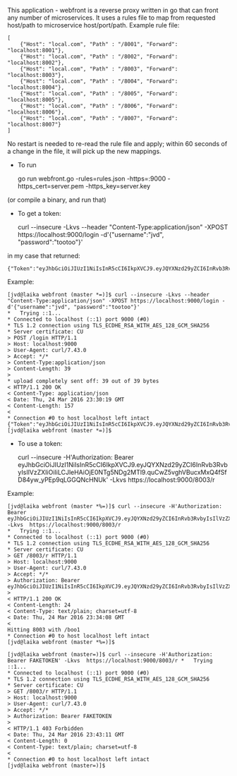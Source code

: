 This application - webfront is a reverse proxy written in go that can front any number of microservices. It uses a rules file to map from requested host/path to microservice host/port/path.  Example rule file:

   
    [
		{"Host": "local.com", "Path" : "/8001", "Forward": "localhost:8001"},
		{"Host": "local.com", "Path" : "/8002", "Forward": "localhost:8002"},
		{"Host": "local.com", "Path" : "/8003", "Forward": "localhost:8003"},
		{"Host": "local.com", "Path" : "/8004", "Forward": "localhost:8004"},
		{"Host": "local.com", "Path" : "/8005", "Forward": "localhost:8005"},
		{"Host": "local.com", "Path" : "/8006", "Forward": "localhost:8006"},
		{"Host": "local.com", "Path" : "/8007", "Forward": "localhost:8007"}
	]


No restart is needed to re-read the rule file and apply; within 60 seconds of a change in the file, it will pick up the new mappings.

* To run

   	go run webfront.go -rules=rules.json -https=:9000 -https_cert=server.pem -https_key=server.key 

(or compile a binary, and run that)

* To get a token:

	curl --insecure -Lkvs --header "Content-Type:application/json" -XPOST https://localhost:9000/login -d'{"username":"jvd", "password":"tootoo"}'
   
in my case that returned: 

	{"Token":"eyJhbGciOiJIUzI1NiIsInR5cCI6IkpXVCJ9.eyJQYXNzd29yZCI6InRvb3RvbyIsIlVzZXIiOiIiLCJleHAiOjE0NTg5NDg2MTl9.quCwZ5vghVBucxMxQ4fSfD84yw_yPEp9qLGGQNcHNUk"}``
   
 Example:
  
	[jvd@laika webfront (master *=)]$ curl --insecure -Lkvs --header "Content-Type:application/json" -XPOST https://localhost:9000/login -d'{"username":"jvd", "password":"tootoo"}'
	*   Trying ::1...
	* Connected to localhost (::1) port 9000 (#0)
	* TLS 1.2 connection using TLS_ECDHE_RSA_WITH_AES_128_GCM_SHA256
	* Server certificate: CU
	> POST /login HTTP/1.1
	> Host: localhost:9000
	> User-Agent: curl/7.43.0
	> Accept: */*
	> Content-Type:application/json
	> Content-Length: 39
	>
	* upload completely sent off: 39 out of 39 bytes
	< HTTP/1.1 200 OK
	< Content-Type: application/json
	< Date: Thu, 24 Mar 2016 23:30:19 GMT
	< Content-Length: 157
	<
	* Connection #0 to host localhost left intact
	{"Token":"eyJhbGciOiJIUzI1NiIsInR5cCI6IkpXVCJ9.eyJQYXNzd29yZCI6InRvb3RvbyIsIlVzZXIiOiIiLCJleHAiOjE0NTg5NDg2MTl9.quCwZ5vghVBucxMxQ4fSfD84yw_yPEp9qLGGQNcHNUk"}[jvd@laika webfront (master *=)]$
 
 * To use a token: 

	curl --insecure -H'Authorization: Bearer eyJhbGciOiJIUzI1NiIsInR5cCI6IkpXVCJ9.eyJQYXNzd29yZCI6InRvb3RvbyIsIlVzZXIiOiIiLCJleHAiOjE0NTg5NDg2MTl9.quCwZ5vghVBucxMxQ4fSfD84yw_yPEp9qLGGQNcHNUk' -Lkvs  https://localhost:9000/8003/r

Example:

   
    [jvd@laika webfront (master *%=)]$ curl --insecure -H'Authorization: Bearer eyJhbGciOiJIUzI1NiIsInR5cCI6IkpXVCJ9.eyJQYXNzd29yZCI6InRvb3RvbyIsIlVzZXIiOiIiLCJleHAiOjE0NTg5NDg2MTl9.quCwZ5vghVBucxMxQ4fSfD84yw_yPEp9qLGGQNcHNUk' -Lkvs  https://localhost:9000/8003/r
	*   Trying ::1...
	* Connected to localhost (::1) port 9000 (#0)
	* TLS 1.2 connection using TLS_ECDHE_RSA_WITH_AES_128_GCM_SHA256
	* Server certificate: CU
	> GET /8003/r HTTP/1.1
	> Host: localhost:9000
	> User-Agent: curl/7.43.0
	> Accept: */*
	> Authorization: Bearer eyJhbGciOiJIUzI1NiIsInR5cCI6IkpXVCJ9.eyJQYXNzd29yZCI6InRvb3RvbyIsIlVzZXIiOiIiLCJleHAiOjE0NTg5NDg2MTl9.quCwZ5vghVBucxMxQ4fSfD84yw_yPEp9qLGGQNcHNUk
	>
	< HTTP/1.1 200 OK
	< Content-Length: 24
	< Content-Type: text/plain; charset=utf-8
	< Date: Thu, 24 Mar 2016 23:34:08 GMT
	<
	Hitting 8003 with /boo1
	* Connection #0 to host localhost left intact
	[jvd@laika webfront (master *%=)]$

	[jvd@laika webfront (master=)]$ curl --insecure -H'Authorization: Bearer FAKETOKEN' -Lkvs  https://localhost:9000/8003/r *   Trying ::1...
	* Connected to localhost (::1) port 9000 (#0)
	* TLS 1.2 connection using TLS_ECDHE_RSA_WITH_AES_128_GCM_SHA256
	* Server certificate: CU
	> GET /8003/r HTTP/1.1
	> Host: localhost:9000
	> User-Agent: curl/7.43.0
	> Accept: */*
	> Authorization: Bearer FAKETOKEN
	>
	< HTTP/1.1 403 Forbidden
	< Date: Thu, 24 Mar 2016 23:43:11 GMT
	< Content-Length: 0
	< Content-Type: text/plain; charset=utf-8
	<
	* Connection #0 to host localhost left intact
	[jvd@laika webfront (master=)]$
  